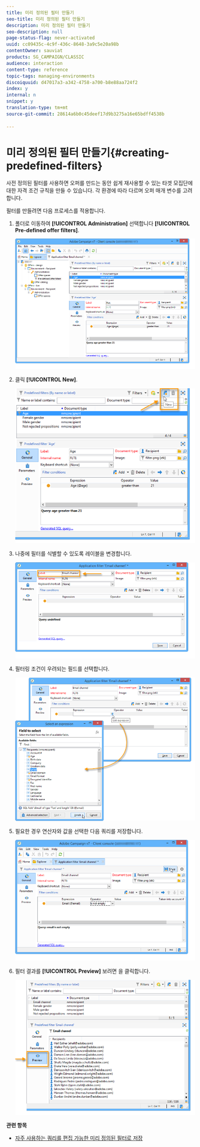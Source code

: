 ```yaml
---
title: 미리 정의된 필터 만들기
seo-title: 미리 정의된 필터 만들기
description: 미리 정의된 필터 만들기
seo-description: null
page-status-flag: never-activated
uuid: cc09435c-4c9f-436c-8648-3a9c5e20a98b
contentOwner: sauviat
products: SG_CAMPAIGN/CLASSIC
audience: interaction
content-type: reference
topic-tags: managing-environments
discoiquuid: d47017a3-a342-4758-a700-b8e88aa724f2
index: y
internal: n
snippet: y
translation-type: tm+mt
source-git-commit: 28614a6b0c45deef17d9b3275a16e65bdff4538b

---
```



# 미리 정의된 필터 만들기{#creating-predefined-filters}

사전 정의된 필터를 사용하면 오퍼를 만드는 동안 쉽게 재사용할 수 있는 타겟 모집단에 대한 자격 조건 규칙을 만들 수 있습니다. 각 환경에 따라 다르며 오퍼 매개 변수를 고려합니다.

필터를 만들려면 다음 프로세스를 적용합니다.

1. 폴더로 이동하여 **[!UICONTROL Administration]** 선택합니다 **[!UICONTROL Pre-defined offer filters]**.

   ![](assets/offer_filter_create_005.png)

1. 클릭 **[!UICONTROL New]**.

   ![](assets/offer_filter_create_001.png)

1. 나중에 필터를 식별할 수 있도록 레이블을 변경합니다.

   ![](assets/offer_filter_create_002.png)

1. 필터링 조건이 우려되는 필드를 선택합니다.

   ![](assets/offer_filter_create_003.png)

1. 필요한 경우 연산자와 값을 선택한 다음 쿼리를 저장합니다.

   ![](assets/offer_filter_create_004.png)

1. 필터 결과를 **[!UICONTROL Preview]** 보려면 을 클릭합니다.

   ![](assets/offer_filter_create_006.png)

**관련 항목**

* [자주 사용하는 쿼리를 편집 가능한 미리 정의된 필터로 저장](https://helpx.adobe.com/campaign/kb/simplifying-campaign-management-acc.html#Savefrequentlyusedqueriesaseditablepredefinedfilters)